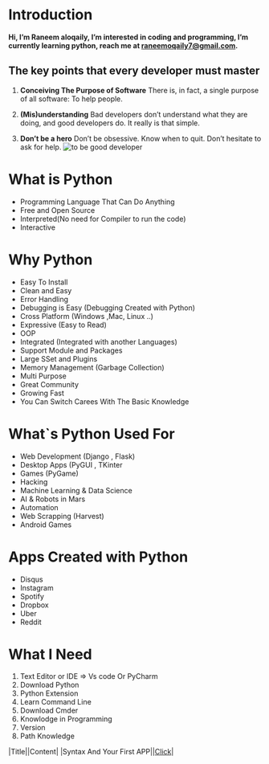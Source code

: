 
# Introduction 

 **Hi, I’m Raneem aloqaily, I’m interested in coding and programming, I’m currently learning python, reach me at raneemoqaily7@gmail.com.**

 ## **The key points that every developer must master**

 1.  **Conceiving The Purpose of Software**
 There is, in fact, a single purpose of all software: To help people.
 2. **(Mis)understanding**
 Bad developers don’t understand what they are doing, and good developers do. It really is that simple.

 3. **Don’t be a hero**
 Don’t be obsessive. Know when to quit. Don’t hesitate to ask for help.
 ![to be good developer](https://www.roseindia.net/tutorialfiles/51364.How-To-Become-A-Good-Software-Developer.jpg)

 # What is Python 
* Programming Language That Can Do Anything
* Free and Open Source
* Interpreted(No need for Compiler to run the code)
* Interactive

# Why Python
* Easy To Install
* Clean and Easy
* Error Handling 
* Debugging is Easy (Debugging Created with Python) 
* Cross Platform (Windows ,Mac, Linux ..)
* Expressive (Easy to Read)
* OOP
* Integrated (Integrated with another Languages)
* Support Module and Packages
* Large SSet and Plugins 
* Memory Management (Garbage Collection)  
* Multi Purpose
* Great Community
* Growing Fast 
* You Can Switch Carees With The Basic Knowledge

# What`s Python Used For 
* Web Development (Django , Flask)
* Desktop Apps (PyGUI , TKinter
* Games (PyGame)
* Hacking
* Machine Learning & Data Science 
* AI & Robots in Mars
* Automation
* Web Scrapping (Harvest)
* Android Games

# Apps Created with Python 

* Disqus
* Instagram
* Spotify
* Dropbox
* Uber
* Reddit 

# What I Need
1. Text Editor or IDE => Vs code Or PyCharm
2. Download Python 
3. Python Extension
4. Learn Command Line
5. Download Cmder 
6. Knowlodge in Programming
7. Version
8. Path Knowledge

|Title||Content|
|Syntax And Your First APP||[Click](./firstApp.md)|



  
